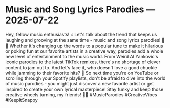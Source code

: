 # Music and Song Lyrics Parodies — 2025-07-22

Hey, fellow music enthusiasts! 🎶 Let's talk about the trend that keeps us laughing and grooving at the same time - music and song lyrics parodies! 💃🕺 Whether it's changing up the words to a popular tune to make it hilarious or poking fun at our favorite artists in a creative way, parodies add a whole new level of entertainment to the music world. From Weird Al Yankovic's iconic parodies to the latest TikTok remixes, there's no shortage of clever content to jam out to. And let's face it, who doesn't love a good chuckle while jamming to their favorite hits? 🤣 So next time you're on YouTube or scrolling through your Spotify playlists, don't be afraid to dive into the world of music parodies - you might just discover a new favorite artist or get inspired to create your own lyrical masterpiece! Stay funky and keep those creative wheels turning, my friends! 🎤✨ #MusicParodies #CreativeVibes #KeepItSnappy